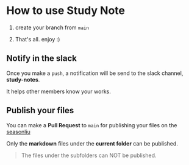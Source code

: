 # How to use Study Note

1. create your branch from `main`

2. That's all. enjoy :)

## Notify in the slack

Once you make a `push`, a notification will be send to the slack channel, **study-notes**. 

It helps other members know your works.

## Publish your files

You can make a **Pull Request** to `main` for publishing your files on the [seasonliu](https://seasonliu.com/station/topics)

Only the **markdown** files under the **current folder** can be published.
> The files under the subfolders can NOT be published.
